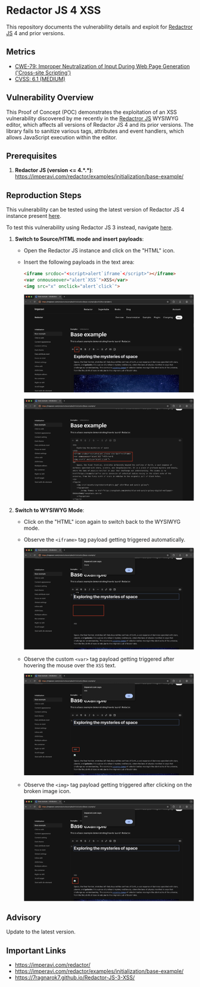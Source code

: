# Redactor JS 4 XSS
This repository documents the vulnerability details and exploit for [Redactror JS](https://imperavi.com/redactor/) 4 and prior versions.

## Metrics
- [CWE-79: Improper Neutralization of Input During Web Page Generation ('Cross-site Scripting')](https://cwe.mitre.org/data/definitions/79.html)
- [CVSS: 6.1 (MEDIUM)](https://nvd.nist.gov/vuln-metrics/cvss/v3-calculator?vector=AV:N/AC:L/PR:N/UI:R/S:C/C:L/I:L/A:N&version=3.1)

## Vulnerability Overview
This Proof of Concept (POC) demonstrates the exploitation of an XSS vulnerability discovered by me recently in the [Redactror JS](https://imperavi.com/redactor/)  WYSIWYG editor, which affects all versions of Redactor JS 4 and its prior versions. The library fails to sanitize various tags, attributes and event handlers, which allows JavaScript execution within the editor.

## Prerequisites
1. **Redactor JS (version <= 4.\*.\*)**: <https://imperavi.com/redactor/examples/initialization/base-example/>

## Reproduction Steps
This vulnerability can be tested using the latest version of Redactor JS 4 instance present [here](https://imperavi.com/redactor/examples/initialization/base-example/).

To test this vulnerability using Redactor JS 3 instead, navigate [here](https://7ragnarok7.github.io/Redactor-JS-3-XSS/demo/).

1. **Switch to Source/HTML mode and insert payloads**:
   - Open the Redactor JS instance and click on the "HTML" icon.
   - Insert the following payloads in the text area:

     ```html
     <iframe srcdoc="<script>alert`iframe`</script>"></iframe>
     <var onmouseover="alert`XSS`">XSS</var>
     <img src="x" onclick="alert`click`">
     ```
     ![Redactor Preview Screenshot](screenshots/redactor.png)

     ![Payload Insertion Screenshot](screenshots/payload.png)
     
 2. **Switch to WYSIWYG Mode**:
    - Click on the "HTML" icon again to switch back to the WYSIWYG mode.
   
    - Observe the `<iframe>` tag payload getting triggered automatically.
     
      ![Payload Insertion Screenshot](screenshots/iframe.png)
     
    - Observe the custom `<var>` tag payload getting triggered after hovering the mouse over the `XSS` text.
     
      ![Payload Insertion Screenshot](screenshots/var.png)
     
    - Observe the `<img>` tag payload getting triggered after clicking on the broken image icon.
     
      ![XSS Trigger Screenshot](screenshots/img.png)
   
## Advisory
Update to the latest version.

## Important Links
- <https://imperavi.com/redactor/>
- <https://imperavi.com/redactor/examples/initialization/base-example/>
- <https://7ragnarok7.github.io/Redactor-JS-3-XSS/>
